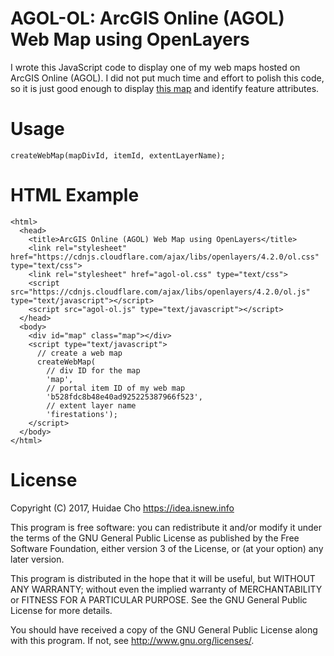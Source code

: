 # AGOL-OL: ArcGIS Online (AGOL) Web Map using OpenLayers

I wrote this JavaScript code to display one of my web maps hosted on ArcGIS
Online (AGOL). I did not put much time and effort to polish this code, so it is
just good enough to display [this map](http://www.arcgis.com/home/item.html?id=b528fdc8b48e40ad925225387966f523)
and identify feature attributes.

# Usage

```
createWebMap(mapDivId, itemId, extentLayerName);
```

# HTML Example

```
<html>
  <head>
    <title>ArcGIS Online (AGOL) Web Map using OpenLayers</title>
    <link rel="stylesheet" href="https://cdnjs.cloudflare.com/ajax/libs/openlayers/4.2.0/ol.css" type="text/css">
    <link rel="stylesheet" href="agol-ol.css" type="text/css">
    <script src="https://cdnjs.cloudflare.com/ajax/libs/openlayers/4.2.0/ol.js" type="text/javascript"></script>
    <script src="agol-ol.js" type="text/javascript"></script>
  </head>
  <body>
    <div id="map" class="map"></div>
    <script type="text/javascript">
      // create a web map
      createWebMap(
        // div ID for the map
        'map',
        // portal item ID of my web map
        'b528fdc8b48e40ad925225387966f523',
        // extent layer name
        'firestations');
    </script>
  </body>
</html>
```

# License

Copyright (C) 2017, Huidae Cho <https://idea.isnew.info>

This program is free software: you can redistribute it and/or modify it
under the terms of the GNU General Public License as published by the Free
Software Foundation, either version 3 of the License, or (at your option)
any later version.

This program is distributed in the hope that it will be useful, but WITHOUT
ANY WARRANTY; without even the implied warranty of MERCHANTABILITY or
FITNESS FOR A PARTICULAR PURPOSE. See the GNU General Public License for
more details.

You should have received a copy of the GNU General Public License along with
this program. If not, see <http://www.gnu.org/licenses/>.

